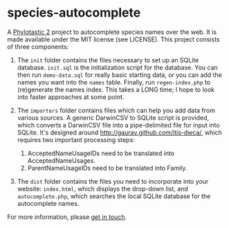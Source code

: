 species-autocomplete
====================

A [Phylotastic 2](http://evoio.org/wiki/Phylotastic) project to autocomplete 
species names over the web. It is made available under the MIT license 
(see LICENSE). This project consists of three components:

1. The `init` folder contains the files necessary to set up an SQLite database.
`init.sql` is the initialization script for the database. You can then run
`demo-data.sql` for really basic starting data, or you can add the names you
want into the `names` table. Finally, run `regen-index.php` to (re)generate the
names index. This takes a LONG time; I hope to look into faster approaches at
some point.

2. The `importers` folder contains files which can help you add data from
various sources. A generic DarwinCSV to SQLite script is provided, which
converts a DarwinCSV file into a pipe-delimited file for input into SQLite.
It's designed around http://gaurav.github.com/itis-dwca/, which requires
two important processing steps:

    1. AcceptedNameUsageIDs need to be translated into AcceptedNameUsages.
    2. ParentNameUsageIDs need to be translated into Family.

3. The `dist` folder contains the files you need to incorporate into your
website: `index.html`, which displays the drop-down list, and `autocomplete.php`,
which searches the local SQLite database for the autocomplete names. 

For more information, please [get in touch](http://www.ggvaidya.com/contact-me.html).
